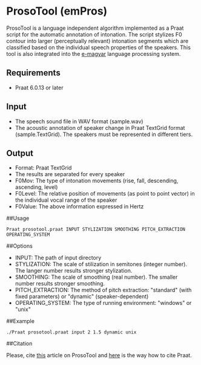 # ProsoTool (emPros)
ProsoTool is a language independent algorithm implemented as a Praat script for the automatic annotation of intonation. The script stylizes F0 contour into larger (perceptually relevant) intonation segments which are classified based on the individual speech properties of the speakers. This tool is also integrated into the [e-magyar](http://www.e-magyar.hu) language processing system.

## Requirements

* Praat 6.0.13 or later

## Input

* The speech sound file in WAV format (sample.wav)
* The acoustic annotation of speaker change in Praat TextGrid format (sample.TextGrid). The speakers must be represented in different tiers.

## Output
* Format: Praat TextGrid
* The results are separated for every speaker
* F0Mov: The type of intonation movements (rise, fall, descending, ascending, level)
* F0Level: The relative position of movements (as point to point vector) in the individual vocal range of the speaker
* F0Value: The above information expressed in Hertz

##Usage

```
Praat prosotool.praat INPUT STYLIZATION SMOOTHING PITCH_EXTRACTION OPERATING_SYSTEM 
```

##Options

* INPUT: The path of input directory
* STYLIZATION: The scale of stilization in semitones (integer number). The langer number results stronger stylization.
* SMOOTHING: The scale of smoothing (real number). The smaller number results stronger smoothing.
* PITCH_EXTRACTION: The method of pitch extraction: "standard" (with fixed parameters) or "dynamic" (speaker-dependent)
* OPERATING_SYSTEM: The type of running environment: "windows" or "unix"

##Example
```
./Praat prosotool.praat input 2 1.5 dynamic unix
```
##Citation

Please, cite [this](http://ieeexplore.ieee.org/document/7390606/) article on ProsoTool and [here](http://www.fon.hum.uva.nl/praat/manual/FAQ__How_to_cite_Praat.html) is the way how to cite Praat.
